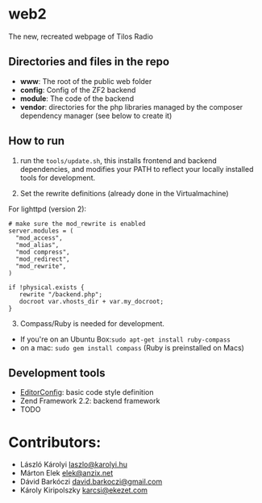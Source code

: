 web2
====

The new, recreated webpage of Tilos Radio

Directories and files in the repo
---------------------------------

* __www__: The root of the public web folder
* __config__: Config of the ZF2 backend
* __module__: The code of the backend
* __vendor__: directories for the php libraries managed by the composer dependency manager (see below to create it)


How to run
----------

1. run the `tools/update.sh`, this installs frontend and backend dependencies, and modifies your PATH to reflect your locally installed tools for development.

2. Set the rewrite definitions (already done in the Virtualmachine)

For lighttpd (version 2):
```
# make sure the mod_rewrite is enabled
server.modules = (
  "mod_access",
  "mod_alias",
  "mod compress",
  "mod_redirect",
  "mod_rewrite",
)

if !physical.exists {
   rewrite "/backend.php";
   docroot var.vhosts_dir + var.my_docroot;
}
```

3. Compass/Ruby is needed for development.

- If you're on an Ubuntu Box:`sudo apt-get install ruby-compass`
- on a mac: `sudo gem install compass` (Ruby is preinstalled on Macs)


Development tools
-----------------

* [EditorConfig](http://editorconfig.org/): basic code style definition
* Zend Framework 2.2: backend framework
* TODO

Contributors:
=============

- László Károlyi laszlo@karolyi.hu
- Márton Elek elek@anzix.net
- Dávid Barkóczi david.barkoczi@gmail.com
- Károly Kiripolszky karcsi@ekezet.com
